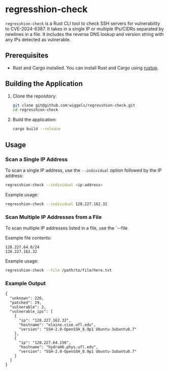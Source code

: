 # regresshion-check

`regresshion-check` is a Rust CLI tool to check SSH servers for vulnerability to CVE-2024-6387. It takes in a single IP or multiple IPs/CIDRs separated by newlines in a file. It includes the reverse DNS lookup and version string with any IPs detected as vulnerable.

## Prerequisites

- Rust and Cargo installed. You can install Rust and Cargo using [rustup](https://rustup.rs/).

## Building the Application

1. Clone the repository:
    ```sh
    git clone git@github.com:wiggels/regresshion-check.git
    cd regresshion-check
    ```

2. Build the application:
    ```sh
    cargo build --release
    ```

## Usage

### Scan a Single IP Address

To scan a single IP address, use the `--individual` option followed by the IP address:

```sh
regresshion-check --individual <ip-address>
```

Example usage:
```sh
regresshion-check --individual 128.227.162.32
```

### Scan Multiple IP Addresses from a File

To scan multiple IP addresses listed in a file, use the `--file

Example file contents:
```
128.227.64.0/24
128.227.162.32
```

Example usage:
```sh
regresshion-check --file /path/to/file/here.txt
```

### Example Output
```
{
  "unknown": 226,
  "patched": 29,
  "vulnerable": 2,
  "vulnerable_ips": [
    {
      "ip": "128.227.162.32",
      "hostname": "elaine.cise.ufl.edu",
      "version": "SSH-2.0-OpenSSH_8.9p1 Ubuntu-3ubuntu0.7"
    },
    {
      "ip": "128.227.64.156",
      "hostname": "hydra06.phys.ufl.edu",
      "version": "SSH-2.0-OpenSSH_8.9p1 Ubuntu-3ubuntu0.7"
    }
  ]
}
```
